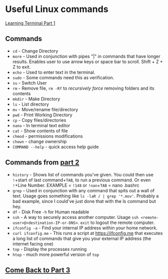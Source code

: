 # Useful Linux commands 

[Learning Terminal Part 1](https://www.youtube.com/watch\?v\=XK81cfvrElg\&list\=PLc7fktTRMBozYfi4zlDeH0IdLdGImeOnO)

## Commands

- `cd` - Change Directory
- `more` - Used in conjunction with pipes "|" in commands that have longer results. Enables user to use arrow keys or space bar to scroll. Shift + Z + Z to exit.
- `echo` - Used to enter text in the terminal.
- `sudo` - Some commands need this as verification.
- `su` - Switch User
- `rm` - Remove file, `rm -Rf` to *recursively force* removing folders and its contents
- `mkdir` - Make Directory
- `ls` - List directory
- `mv` - Move/rename file/directory
- `pwd` - Print Working Directory
- `cp` - Copy files/directories
- `nano` - In terminal text editor
- `cat` - Show contents of file
- `chmod` - permissions modifications
- `chown` - change ownership
- `COMMAND --help` - quick access help guide
 
## Commands from [part 2](https://www.youtube.com/watch\?v\=kVlkgiwiY6w\&list\=PLc7fktTRMBozYfi4zlDeH0IdLdGImeOnO\&index\=2)

- `history` - Shows list of commands you've given. You could then use `!`+start of last command+`TAB`, to run a previous command. 
Or even `!`+Line Number. EXAMPLE = `!148` or `!nan`+`TAB` = nano .bashrc
- `grep` - Used in conjunction with any command that spits out a wall of text. 
Usage goes something like `ls -laR / | grep '*.mov'`. 
Probably a bad example, since I could've just done that with the ls command but hey.
- `df` - Disk Free `-h` for Human readable
- `ssh` - A way to securely access another computer. 
Usage `ssh <remote-user>@<destination-IP-or-DNS>`. `exit` to logout the remote computer.
- `ifconfig -a` - Find your internal IP address within your home network.
- `curl ifconfig.me` - This runs a script at https://ifconfig.me that executes a long list of commands that give you your external IP address (the internet facing one)
- `top` - Display the processes running
- `htop` - much more powerful version of `top`


 ## [Come Back to Part 3](https://www.youtube.com/watch\?v\=gibm4NYWSqg\&list\=PLc7fktTRMBozYfi4zlDeH0IdLdGImeOnO\&index\=3)
